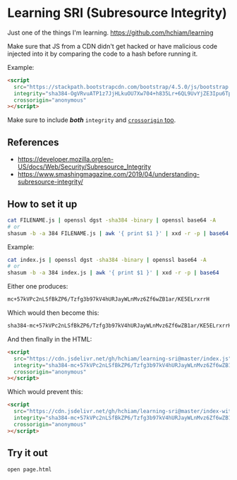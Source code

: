 # Learning SRI (Subresource Integrity)

Just one of the things I'm learning. <https://github.com/hchiam/learning>

Make sure that JS from a CDN didn't get hacked or have malicious code injected into it by comparing the code to a hash before running it.

Example:

```html
<script
  src="https://stackpath.bootstrapcdn.com/bootstrap/4.5.0/js/bootstrap.min.js"
  integrity="sha384-OgVRvuATP1z7JjHLkuOU7Xw704+h835Lr+6QL9UvYjZE3Ipu6Tp75j7Bh/kR0JKI"
  crossorigin="anonymous"
></script>
```

Make sure to include _**both**_ `integrity` and [`crossorigin` too](https://shubhamjain.co/til/subresource-integrity-crossorigin).

## References

- <https://developer.mozilla.org/en-US/docs/Web/Security/Subresource_Integrity>
- <https://www.smashingmagazine.com/2019/04/understanding-subresource-integrity/>

## How to set it up

```bash
cat FILENAME.js | openssl dgst -sha384 -binary | openssl base64 -A
# or
shasum -b -a 384 FILENAME.js | awk '{ print $1 }' | xxd -r -p | base64
```

Example:

```bash
cat index.js | openssl dgst -sha384 -binary | openssl base64 -A
# or
shasum -b -a 384 index.js | awk '{ print $1 }' | xxd -r -p | base64
```

Either one produces:

```bash
mc+57kVPc2nLSfBkZP6/Tzfg3b97kV4hURJayWLnMvz6Zf6wZB1ar/KE5ELrxrrH
```

Which would then become this:

```bash
sha384-mc+57kVPc2nLSfBkZP6/Tzfg3b97kV4hURJayWLnMvz6Zf6wZB1ar/KE5ELrxrrH
```

And then finally in the HTML:

```html
<script
  src="https://cdn.jsdelivr.net/gh/hchiam/learning-sri@master/index.js"
  integrity="sha384-mc+57kVPc2nLSfBkZP6/Tzfg3b97kV4hURJayWLnMvz6Zf6wZB1ar/KE5ELrxrrH"
  crossorigin="anonymous"
></script>
```

Which would prevent this:

```html
<script
  src="https://cdn.jsdelivr.net/gh/hchiam/learning-sri@master/index-with-modifications.js"
  integrity="sha384-mc+57kVPc2nLSfBkZP6/Tzfg3b97kV4hURJayWLnMvz6Zf6wZB1ar/KE5ELrxrrH"
  crossorigin="anonymous"
></script>
```

## Try it out

```bash
open page.html
```
